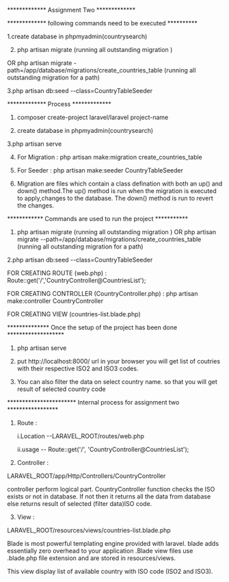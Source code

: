 
************* Assignment Two *************

************* following commands need to be executed **********

1.create database in phpmyadmin(countrysearch)


2. php artisan migrate (running all outstanding migration )

OR php artisan migrate - path=/app/database/migrations/create_countries_table (running all outstanding migration for a path)

3.php artisan db:seed --class=CountryTableSeeder


************* Process *************

1. composer create-project laravel/laravel project-name

2. create database in phpmyadmin(countrysearch)

3.php artisan serve

4. For Migration : php artisan make:migration create_countries_table

5. For Seeder : php artisan make:seeder CountryTableSeeder

6. Migration are files which contain a class defination with both an up() and down() method.The up() method is run when the migration is executed to apply,changes to the database. The down() method is run to revert the changes.


************ Commands are used to run the project ***********

1. php artisan migrate (running all outstanding migration ) OR php artisan migrate --path=/app/database/migrations/create_countries_table (running all outstanding migration for a path)

2.php artisan db:seed --class=CountryTableSeeder

FOR CREATING ROUTE (web.php) :
Route::get('/','CountryController@CountriesList');

FOR CREATING CONTROLLER (CountryController.php) :
php artisan make:controller CountryController

FOR CREATING VIEW (countries-list.blade.php)


************** Once the setup of the project has been done *******************

1. php artisan serve

2. put http://localhost:8000/ url in your browser you will get list of coutries with their respective ISO2 and ISO3 codes.

3. You can also filter the data on select country name. so that you will get result of selected country code



*********************** Internal process for assignment two *****************

 
1. Route :

	i.Location --LARAVEL_ROOT/routes/web.php
	
	ii.usage --
	Route::get('/', 'CountryController@CountriesList');


2. Controller :

LARAVEL_ROOT/app/Http/Controllers/CountryController

controller perform logical part. CountryController function checks the ISO exists or not in database. If not then it returns all the data from database else returns result of selected (filter data)ISO code.

3. View  :
 
 LARAVEL_ROOT/resources/views/countries-list.blade.php

 Blade is most powerful templating engine provided with laravel. blade adds essentially zero overhead to your application .Blade view files use .blade.php file extension and are stored in resources/views.

 This view display list of available country with ISO code (ISO2 and ISO3).
